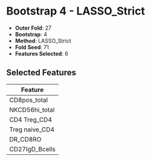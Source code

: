 # Bootstrap 4 - LASSO_Strict

- **Outer Fold**: 27
- **Bootstrap**: 4
- **Method**: LASSO_Strict
- **Fold Seed**: 71
- **Features Selected**: 6

## Selected Features

| Feature |
|---------|
| CD8pos_total |
| NKCD56hi_total |
| CD4 Treg_CD4 |
| Treg naive_CD4 |
| DR_CD8RO |
| CD27IgD_Bcells |
